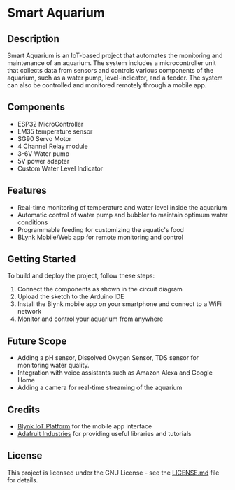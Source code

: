 # Smart Aquarium

## Description
Smart Aquarium is an IoT-based project that automates the monitoring and maintenance of an aquarium. The system includes a microcontroller unit that collects data from sensors and controls various components of the aquarium, such as a water pump, level-indicator, and a feeder. The system can also be controlled and monitored remotely through a mobile app.

## Components
- ESP32 MicroController
- LM35 temperature sensor
- SG90 Servo Motor
- 4 Channel Relay module
- 3-6V Water pump
- 5V power adapter
- Custom Water Level Indicator



## Features
- Real-time monitoring of temperature and water level inside the aquarium
- Automatic control of water pump and bubbler to maintain optimum water conditions
- Programmable feeding for customizing the aquatic's food
- BLynk Mobile/Web app for remote monitoring and control

## Getting Started
To build and deploy the project, follow these steps:
1. Connect the components as shown in the circuit diagram
2. Upload the sketch to the Arduino IDE
3. Install the Blynk mobile app on your smartphone and connect to a WiFi network
4. Monitor and control your aquarium from anywhere

## Future Scope
- Adding a pH sensor, Dissolved Oxygen Sensor, TDS sensor for monitoring water quality.
- Integration with voice assistants such as Amazon Alexa and Google Home
- Adding a camera for real-time streaming of the aquarium

## Credits
- [Blynk IoT Platform](https://blynk.io/) for the mobile app interface
- [Adafruit Industries](https://www.adafruit.com/) for providing useful libraries and tutorials

## License
This project is licensed under the GNU License - see the [LICENSE.md](LICENSE.md) file for details.
